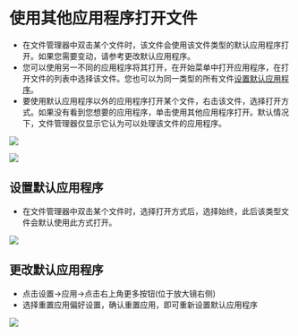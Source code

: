 # 使用其他应用程序打开文件

- 在文件管理器中双击某个文件时，该文件会使用该文件类型的默认应用程序打开。如果您需要变动，请参考更改默认应用程序。
- 您可以使用另一不同的应用程序将其打开，在开始菜单中打开应用程序，在打开文件的列表中选择该文件。您也可以为同一类型的所有文件[设置默认应用程序](https://github.com/openthos/desktop-analysis/blob/master/instructions/%E4%BD%BF%E7%94%A8%E5%85%B6%E4%BB%96%E5%BA%94%E7%94%A8%E7%A8%8B%E5%BA%8F%E6%89%93%E5%BC%80%E6%96%87%E4%BB%B6.md#设置默认应用程序)。
- 要使用默认应用程序以外的应用程序打开某个文件，右击该文件，选择打开方式。如果没有看到您想要的应用程序，单击使用其他应用程序打开。默认情况下，文件管理器仅显示它认为可以处理该文件的应用程序。

![](https://github.com/openthos/desktop-analysis/blob/master/imageView/openbyother.png)

![](https://github.com/openthos/desktop-analysis/blob/master/imageView/openby.png)

## 设置默认应用程序

- 在文件管理器中双击某个文件时，选择打开方式后，选择始终，此后该类型文件会默认使用此方式打开。

![](https://github.com/openthos/desktop-analysis/blob/master/imageView/openalways.png)

## 更改默认应用程序

- 点击设置->应用->点击右上角更多按钮(位于放大镜右侧)
- 选择重置应用偏好设置，确认重置应用，即可重新设置默认应用程序

![](https://github.com/openthos/desktop-analysis/blob/master/imageView/reset.png)
